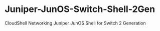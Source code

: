 # Juniper-JunOS-Switch-Shell-2Gen
CloudShell Networking Juniper JunOS Shell for Switch 2 Generation 
